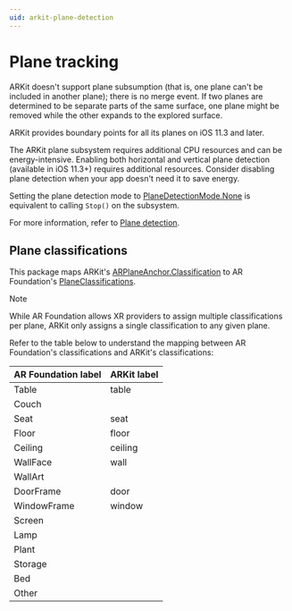 ```yaml
---
uid: arkit-plane-detection
---
```

# Plane tracking

ARKit doesn't support plane subsumption (that is, one plane can't be included in another plane); there is no merge event. If two planes are determined to be separate parts of the same surface, one plane might be removed while the other expands to the explored surface.

ARKit provides boundary points for all its planes on iOS 11.3 and later.

The ARKit plane subsystem requires additional CPU resources and can be energy-intensive. Enabling both horizontal and vertical plane detection (available in iOS 11.3+) requires additional resources. Consider disabling plane detection when your app doesn't need it to save energy.

Setting the plane detection mode to [PlaneDetectionMode.None](xref:UnityEngine.XR.ARSubsystems.PlaneDetectionMode.None) is equivalent to calling `Stop()` on the subsystem.

For more information, refer to [Plane detection](xref:arfoundation-plane-detection).

## Plane classifications

This package maps ARKit's [ARPlaneAnchor.Classification](https://developer.apple.com/documentation/arkit/arplaneanchor/classification) to AR Foundation's [PlaneClassifications](xref:UnityEngine.XR.ARFoundation.PlaneClassifications). 

> [!NOTE] 
> While AR Foundation allows XR providers to assign multiple classifications per plane, ARKit only assigns a single classification to any given plane. 

Refer to the table below to understand the mapping between AR Foundation's classifications and ARKit's classifications:

| AR Foundation label   | ARKit label      |
| :-------------------- | :--------------- |
| Table                 | table            |
| Couch                 |                  |
| Seat                  | seat             |
| Floor                 | floor            |
| Ceiling               | ceiling          |
| WallFace              | wall             |
| WallArt               |                  |
| DoorFrame             | door             |
| WindowFrame           | window           |
| Screen                |                  |
| Lamp                  |                  |
| Plant                 |                  |
| Storage               |                  |
| Bed                   |                  |
| Other                 |                  |
